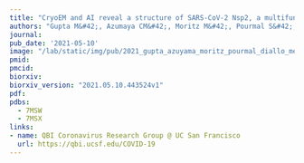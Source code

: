 ```yaml
---
title: "CryoEM and AI reveal a structure of SARS-CoV-2 Nsp2, a multifunctional protein involved in key host processes."
authors: "Gupta M&#42;, Azumaya CM&#42;, Moritz M&#42;, Pourmal S&#42;, Diallo A&#42;, Merz GE&#42;, Jang G&#42;, Bouhaddou M&#42;, Fossati&#42;, Brilot AF, Diwanji D, Hernandez E, Herrera N, Kratochvil HT, Lam VL, Li F, Li Y, Nguyen HC, Nowotny C, Owens TW, Peters JK, Rizo AN, Schulze-Gahmen U, Smith AM, **Young ID**, Yu Z, Asarnow D, Billesbølle C, Campbell MG, Chen J, Chen KH, Chio US, Dickinson MS, Doan L, Jin M,, Kim K, Li J, Li YL, Linossi E, Liu Y, Lo M, Lopez J, Lopez KE, Mancino A, Moss III FR, Paul MD, Pawar KI, Pelin A, Pospiech Jr. TH, Puchase C, Remesh SG, Safari M, Schaefer K, Sun M, Tabios MC, Thwin AC, Titus EW, Trenker R, Tse E, Tsui TKM, Wang F, Zhang K, Zhang Y, Zhao J, Zhou F, Zhou Y, Zuliani-Alvarez L, **QCRG Structural Biology Consortium**, Agard DA, Cheng Y, **Fraser JS**, Jura N, Kortemme T, Manglik A, Southworth DR, Stroud RM, Swaney DL, Krogan NJ, Frost A, Rosenberg OS, Verba KA."
journal:
pub_date: '2021-05-10'
image: "/lab/static/img/pub/2021_gupta_azuyama_moritz_pourmal_diallo_merz_jang_bouhaddou_fossati.jpg"
pmid:
pmcid:
biorxiv:
biorxiv_version: "2021.05.10.443524v1"
pdf:
pdbs:
  - 7MSW
  - 7MSX
links:
- name: QBI Coronavirus Research Group @ UC San Francisco
  url: https://qbi.ucsf.edu/COVID-19
---
```

